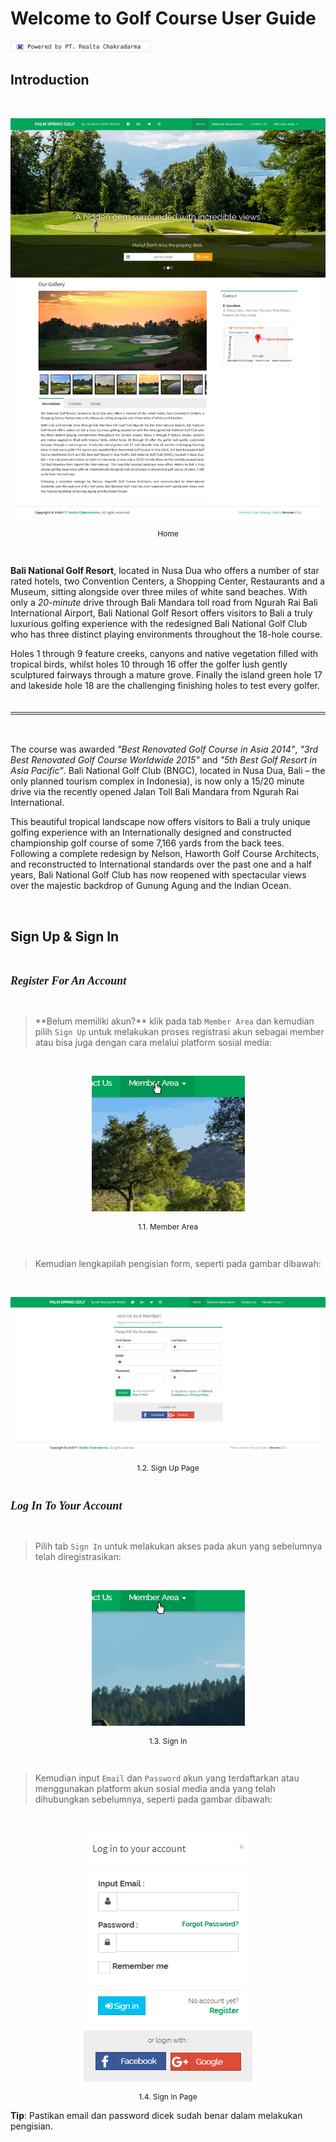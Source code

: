 # **Welcome to Golf Course User Guide**

<a href="http://www.realta.co.id/" target="_blank" ><img src="assets/img/realta.png"></a> 



## Introduction

</br>

<p align="center">
<img src="assets/img/Home/Home.png">
</p>
<center><p style="font-size:12px;"><quote>Home</quote></p></center>

<br/>

**Bali National Golf Resort**, located in Nusa Dua who offers a number of star rated hotels, two Convention Centers, a Shopping Center, Restaurants and a Museum, sitting alongside over three miles of white sand beaches. With only a _20-minute_ drive through Bali Mandara toll road from Ngurah Rai Bali International Airport, Bali National Golf Resort offers visitors to Bali a truly luxurious golfing experience with the redesigned Bali National Golf Club who has three distinct playing environments throughout the 18-hole course.  

Holes 1 through 9 feature creeks, canyons and native vegetation filled with tropical birds, whilst holes 10 through 16 offer the golfer lush gently sculptured fairways through a mature grove. Finally the island green hole 17 and lakeside hole 18 are the challenging finishing holes to test every golfer. 

<p style="font-size: 12pt; text-align: center; font-family: Calibri, sans-serif; 
	 border-bottom-width: 4px; border-bottom-style: Double;">&#160;</p>

<br/>

The course was awarded _"Best Renovated Golf Course in Asia 2014"_, _"3rd Best Renovated Golf Course Worldwide 2015"_ and _"5th Best Golf Resort in Asia Pacific"_. Bali National Golf Club (BNGC), located in Nusa Dua, Bali – the only planned tourism complex in Indonesia), is now only a 15/20 minute drive via the recently opened Jalan Toll Bali Mandara from Ngurah Rai International.   

This beautiful tropical landscape now offers visitors to Bali a truly unique golfing experience with an Internationally designed and constructed championship golf course of some 7,166 yards from the back tees. Following a complete redesign by Nelson, Haworth Golf Course Architects, and reconstructed to International standards over the past one and a half years, Bali National Golf Club has now reopened with spectacular views over the majestic backdrop of Gunung Agung and the Indian Ocean.

<br/>

## Sign Up & Sign In

<br/>

<font size= '4' face='Ubuntu'><i><b>Register For An Account</b></i></font>  

<br/>

<blockquote>**Belum memiliki akun?** klik pada tab <code>Member Area</code> dan kemudian pilih <code>Sign Up</code> untuk 
    melakukan proses registrasi akun sebagai member atau bisa juga dengan cara melalui platform sosial media:</blockquote>

<br/>

<p align="center">
<img src="assets/img/Sign Up/Sign Up.gif">
</p>
<center><p style="font-size:12px;"><quote>1.1. Member Area</quote></p></center>

<br/>

<blockquote>Kemudian lengkapilah pengisian form, seperti pada gambar dibawah:</blockquote>

<br/>

<p align="center">
<img src="assets/img/Sign Up/Main Tab.png">
</p>
<center><p style="font-size:12px;"><quote>1.2. Sign Up Page</quote></p></center>

<br/>

<font size= '4' face='Ubuntu'><i><b>Log In To Your Account</b></i></font>  

<br/>

<blockquote>Pilih tab <code>Sign In</code> untuk melakukan akses pada akun yang sebelumnya telah diregistrasikan:</blockquote>

<br/>

<p align="center">
<img src="assets/img/Sign Up/Sign In.gif">
</p>
<center><p style="font-size:12px;"><quote>1.3. Sign In</quote></p></center>

<br/>

<blockquote>Kemudian input <code>Email</code> dan <code>Password</code> akun yang terdaftarkan atau menggunakan platform akun sosial media anda yang telah dihubungkan sebelumnya, seperti pada gambar dibawah:</blockquote>

<br/>

<p align="center">
<img src="assets/img/Sign Up/Main Tab (2).png">
</p> 
<center><p style="font-size:12px;"><quote>1.4. Sign In Page</quote></p></center>

<p class="tip"><strong>Tip</strong>: Pastikan email dan password dicek sudah benar dalam melakukan pengisian.</p>
